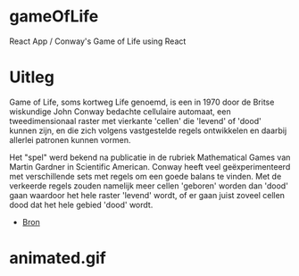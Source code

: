 # gameOfLife
React App / Conway's Game of Life using React


# Uitleg 
Game of Life, soms kortweg Life genoemd, is een in 1970 door de Britse wiskundige John Conway bedachte cellulaire automaat, een tweedimensionaal raster met vierkante 'cellen' die 'levend' of 'dood' kunnen zijn, en die zich volgens vastgestelde regels ontwikkelen en daarbij allerlei patronen kunnen vormen.

Het "spel" werd bekend na publicatie in de rubriek Mathematical Games van Martin Gardner in Scientific American. Conway heeft veel geëxperimenteerd met verschillende sets met regels om een goede balans te vinden. Met de verkeerde regels zouden namelijk meer cellen 'geboren' worden dan 'dood' gaan waardoor het hele raster 'levend' wordt, of er gaan juist zoveel cellen dood dat het hele gebied 'dood' wordt.
* [Bron](https://nl.wikipedia.org/wiki/Game_of_Life)

# animated.gif 
